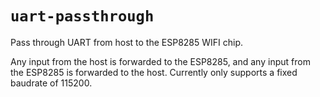 # `uart-passthrough`

Pass through UART from host to the ESP8285 WIFI chip.

Any input from the host is forwarded to the ESP8285, and any input from the ESP8285
is forwarded to the host. Currently only supports a fixed baudrate of 115200.
